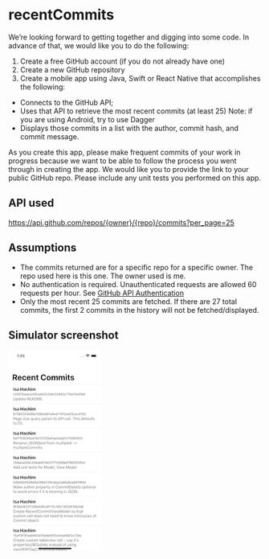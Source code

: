 # recentCommits
We’re looking forward to getting together and digging into some code.
In advance of that, we would like you to do the following:
1. Create a free GitHub account (if you do not already have one)
2. Create a new GitHub repository
3. Create a mobile app using Java, Swift or React Native that accomplishes the following:
  - Connects to the GitHub API;
  - Uses that API to retrieve the most recent commits (at least 25) Note: if you are using Android, try to use Dagger
  - Displays those commits in a list with the author, commit hash, and commit message.

As you create this app, please make frequent commits of your work in progress because we want to be able to follow the
process you went through in creating the app. We would like you to provide the link to your public GitHub repo.
Please include any unit tests you performed on this app.

## API used
 https://api.github.com/repos/{owner}/{repo}/commits?per_page=25

## Assumptions
 - The commits returned are for a specific repo for a specific owner. The repo used here is this one. The owner used is me.
 - No authentication is required. Unauthenticated requests are allowed 60 requests per hour. See [GitHub API Authentication](https://docs.github.com/en/rest/guides/getting-started-with-the-rest-api#authentication)
 - Only the most recent 25 commits are fetched. If there are 27 total commits, the first 2 commits in the history will not be fetched/displayed.

## Simulator screenshot
![Screenshot](recentCommits/images/RecentCommitsScreenshot.png)
